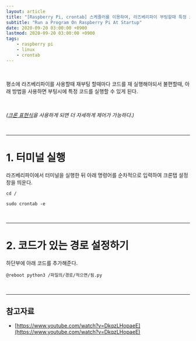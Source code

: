 ```yaml
---
layout: article
title: "[Raspberry Pi, crontab] 스케줄러를 이용하여, 라즈베리파이 부팅할때 특정 코드 실행하기"
subtitle: "Run a Program On Raspberry Pi At Startup"
date: 2020-09-20 03:00:00 +0900
lastmod: 2020-09-20 03:00:00 +0900
tags: 
    - raspberry pi
    - linux
    - crontab
---
```


<br>

평소에 라즈베리파이를 사용할때 재부팅 할때마다 코드를 재 실행해야되서 불편할때, 아래 방법을 사용하면 부팅시에 특정 코드를 실행할 수 있게 된다.

<br>

*([크론 표현식](https://ko.wikipedia.org/wiki/Cron)을 사용하게 되면 더 자세하게 제어가 가능하다.)*

<br>

---

# 1. 터미널 실행

라즈베리파이에서 터미널을 실행한 뒤 아래 명령어를 순차적으로 입력하여 크론탭 설정창을 띄운다.

```
cd /
```

```
sudo crontab -e
```

<br>

---

# 2. 코드가 있는 경로 설정하기

하단부에 아래 코드를 추가해준다.

```
@reboot python3 /파일의/경로/적으면/됨.py
```

<br>

---

## 참고자료

- [https://www.youtube.com/watch?v=DkqzLHopaeE](https://www.youtube.com/watch?v=DkqzLHopaeE)

<br><br><br><br>